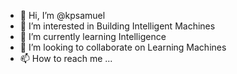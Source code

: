 - 👋 Hi, I’m @kpsamuel
- 👀 I’m interested in Building Intelligent Machines
- 🌱 I’m currently learning Intelligence
- 💞️ I’m looking to collaborate on Learning Machines
- 📫 How to reach me ...

<!---
kpsamuel/kpsamuel is a ✨ special ✨ repository because its `README.md` (this file) appears on your GitHub profile.
You can click the Preview link to take a look at your changes.
--->
